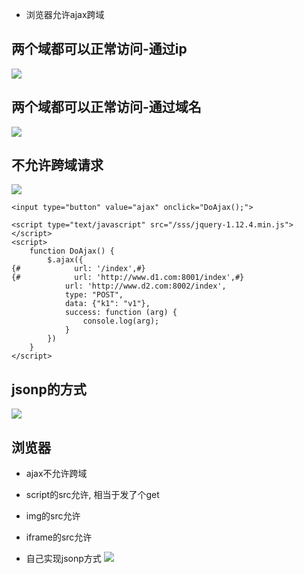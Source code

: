 

- 浏览器允许ajax跨域


## 两个域都可以正常访问-通过ip
![](http://ww1.sinaimg.cn/large/9e792b8fgy1fjff8egyzug20iv0giaqb.gif)

## 两个域都可以正常访问-通过域名
![](http://ww1.sinaimg.cn/large/9e792b8fgy1fjff8engp7g20iv0gitpn.gif)

## 不允许跨域请求
![](http://ww1.sinaimg.cn/large/9e792b8fgy1fjff8e7et7g20iv0gi49p.gif)
```
<input type="button" value="ajax" onclick="DoAjax();">

<script type="text/javascript" src="/sss/jquery-1.12.4.min.js"></script>
<script>
    function DoAjax() {
        $.ajax({
{#            url: '/index',#}
{#            url: 'http://www.d1.com:8001/index',#}
            url: 'http://www.d2.com:8002/index',
            type: "POST",
            data: {"k1": "v1"},
            success: function (arg) {
                console.log(arg);
            }
        })
    }
</script>
```


## jsonp的方式
![](http://ww1.sinaimg.cn/large/9e792b8fgy1fjg16k4egtj20jl09q0wt)


## 浏览器

- ajax不允许跨域
- script的src允许, 相当于发了个get
- img的src允许
- iframe的src允许



- 自己实现jsonp方式
![](http://ww1.sinaimg.cn/large/9e792b8fgy1fjg1wjuikmj20tq0ovjvm)






